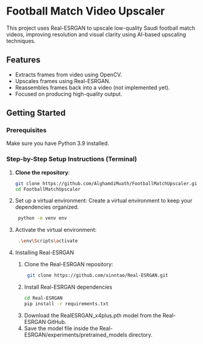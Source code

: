 # Football Match Video Upscaler

This project uses Real-ESRGAN to upscale low-quality Saudi football match videos, improving resolution and visual clarity using AI-based upscaling techniques.

## Features

- Extracts frames from video using OpenCV.
- Upscales frames using Real-ESRGAN.
- Reassembles frames back into a video (not implemented yet).
- Focused on producing high-quality output.

## Getting Started

### Prerequisites

Make sure you have Python 3.9 installed.

### Step-by-Step Setup Instructions (Terminal)

1. **Clone the repository**:
   ```bash
   git clone https://github.com/AlghamdiMuath/FootballMatchUpscaler.git
   cd FootballMatchUpscaler
2. Set up a virtual environment: Create a virtual environment to keep your dependencies organized.

   ```bash
    python -m venv env
3. Activate the virtual environment:
   ```bash
    .\env\Scripts\activate
4. Installing Real-ESRGAN
    1. Clone the Real-ESRGAN repository:
       ```bash
        git clone https://github.com/xinntao/Real-ESRGAN.git
    2. Install Real-ESRGAN dependencies
       ```bash
       cd Real-ESRGAN
       pip install -r requirements.txt
    3. Download the RealESRGAN_x4plus.pth model from the Real-ESRGAN GitHub.
    4. Save the model file inside the Real-ESRGAN/experiments/pretrained_models directory.
       
